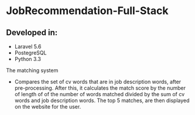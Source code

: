 # JobRecommendation-Full-Stack

## Developed in: 

* Laravel 5.6
* PostegreSQL
* Python 3.3


The matching system

* Compares the set of cv words that are in job description words, after pre-processing. After this, it calculates the match score by the number of length of of the number of words matched divided by the sum of cv words and job description words. The top 5 matches, are then displayed on the website for the user. 

